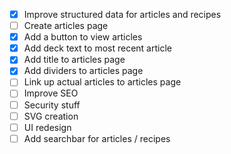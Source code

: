 - [x] Improve structured data for articles and recipes
- [ ] Create articles page
- [x] Add a button to view articles
- [x] Add deck text to most recent article
- [x] Add title to articles page
- [x] Add dividers to articles page
- [ ] Link up actual articles to articles page
- [ ] Improve SEO
- [ ] Security stuff
- [ ] SVG creation
- [ ] UI redesign
- [ ] Add searchbar for articles / recipes
